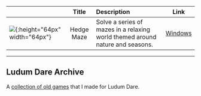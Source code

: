 | | Title | Description | Link |
| --- | :---: | :--- | --- |
| ![](./img/HedgeMaze.png?s=64){:height="64px" width="64px"} | Hedge Maze | Solve a series of mazes in a relaxing world themed around nature and seasons. | [Windows](https://github.com/kennedy0/kennedy0.github.io/releases/download/HedgeMaze-v1.0.0/HedgeMaze_Win.zip) |

-----------------------
## Ludum Dare Archive
A [collection of old games](https://github.com/kennedy0/LudumDareArchive/releases) that I made for Ludum Dare.
